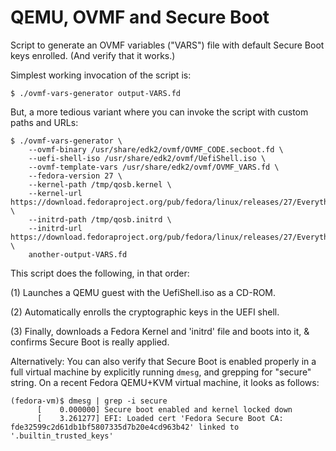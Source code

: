 # QEMU, OVMF and Secure Boot

Script to generate an OVMF variables ("VARS") file with default Secure
Boot keys enrolled.  (And verify that it works.)

Simplest working invocation of the script is:

    $ ./ovmf-vars-generator output-VARS.fd

But, a more tedious variant where you can invoke the script with custom
paths and URLs:

    $ ./ovmf-vars-generator \
        --ovmf-binary /usr/share/edk2/ovmf/OVMF_CODE.secboot.fd \
        --uefi-shell-iso /usr/share/edk2/ovmf/UefiShell.iso \
        --ovmf-template-vars /usr/share/edk2/ovmf/OVMF_VARS.fd \
        --fedora-version 27 \
        --kernel-path /tmp/qosb.kernel \
        --kernel-url https://download.fedoraproject.org/pub/fedora/linux/releases/27/Everything/x86_64/os/images/pxeboot/vmlinuz \
        --initrd-path /tmp/qosb.initrd \
        --initrd-url https://download.fedoraproject.org/pub/fedora/linux/releases/27/Everything/x86_64/os/images/pxeboot/initrd.img \
        another-output-VARS.fd


This script does the following, in that order:

(1) Launches a QEMU guest with the UefiShell.iso as a CD-ROM.

(2) Automatically enrolls the cryptographic keys in the UEFI shell.

(3) Finally, downloads a Fedora Kernel and 'initrd' file and boots into
    it, & confirms Secure Boot is really applied.


Alternatively: You can also verify that Secure Boot is enabled properly
in a full virtual machine by explicitly running `dmesg`, and grepping
for "secure" string.  On a recent Fedora QEMU+KVM virtual machine, it
looks as follows:

    (fedora-vm)$ dmesg | grep -i secure
          [    0.000000] Secure boot enabled and kernel locked down
          [    3.261277] EFI: Loaded cert 'Fedora Secure Boot CA: fde32599c2d61db1bf5807335d7b20e4cd963b42' linked to '.builtin_trusted_keys'
